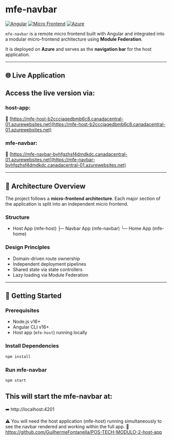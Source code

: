 # mfe-navbar

[![Angular](https://img.shields.io/badge/Angular-16+-dd0031?logo=angular)](https://angular.io/)
[![Micro Frontend](https://img.shields.io/badge/Micro--Frontend-Architecture-blue)]()
[![Azure](https://img.shields.io/badge/Hosted%20on-Azure-blue?logo=microsoft-azure)]()

`mfe-navbar` is a remote micro frontend built with Angular and integrated into a modular micro-frontend architecture using **Module Federation**.

It is deployed on **Azure** and serves as the **navigation bar** for the host application.

---

## 🌐 Live Application

## Access the live version via:
### host-app:
🔗 [https://mfe-host-b2cccjaqedbmb6c8.canadacentral-01.azurewebsites.net](https://mfe-host-b2cccjaqedbmb6c8.canadacentral-01.azurewebsites.net)

### mfe-navbar:
🔗 [https://mfe-navbar-byhfgzhsf4dmdkdc.canadacentral-01.azurewebsites.net](https://mfe-navbar-byhfgzhsf4dmdkdc.canadacentral-01.azurewebsites.net)

---

## 🧩 Architecture Overview

The project follows a **micro-frontend architecture**. Each major section of the application is split into an independent micro frontend.

### Structure

- Host App (mfe-host)
  ├─ Navbar App (mfe-navbar)
  └─ Home App (mfe-home)

### Design Principles

- Domain-driven route ownership
- Independent deployment pipelines
- Shared state via state controllers
- Lazy loading via Module Federation

---

## 🚀 Getting Started

### Prerequisites

- Node.js v16+
- Angular CLI v16+
- Host app (`mfe-host`) running locally

### Install Dependencies

```bash
npm install
````

### Run mfe-navbar
```bash
npm start
````

## This will start the mfe-navbar at:
➡️ http://localhost:4201

⚠️ You will need the host application (mfe-host) running simultaneously to see the navbar rendered and working within the full app.
🔗 https://github.com/GuilhermeFontanella/POS-TECH-MODULO-2-host-app

